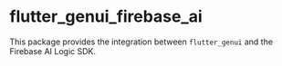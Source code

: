 # flutter_genui_firebase_ai

This package provides the integration between `flutter_genui` and the Firebase AI Logic SDK.

